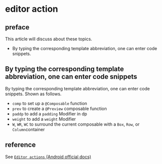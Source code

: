 # editor action
## preface
This article will discuss about these topics.

+ By typing the corresponding template abbreviation, one can enter code snippets.


## By typing the corresponding template abbreviation, one can enter code snippets
By typing the corresponding template abbreviation, one can enter code snippets. Shown as follows.

- `comp` to set up a `@Composable` function
- `prev` to create a `@Preview` composable function
- `paddp` to add a `padding` Modifier in dp
- `weight` to add a `weight` Modifier
- `W`, `WR`, `WC` to surround the current composable with a `Box`, `Row`, or `Column`container

## reference
See [`Editor actions` (Android official docs)](https://developer.android.com/develop/ui/compose/tooling/editor-actions)
